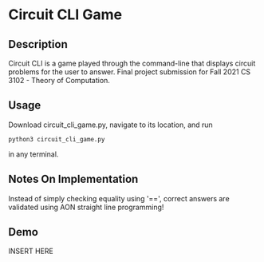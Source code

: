 # Circuit CLI Game

## Description
Circuit CLI is a game played through the command-line that displays circuit problems for the user to answer. Final project submission for Fall 2021 CS 3102 - Theory of Computation. 

## Usage
Download circuit_cli_game.py, navigate to its location, and run 
```
python3 circuit_cli_game.py
```
in any terminal.

## Notes On Implementation
Instead of simply checking equality using '==', correct answers are validated using AON straight line programming!

## Demo
INSERT HERE
 